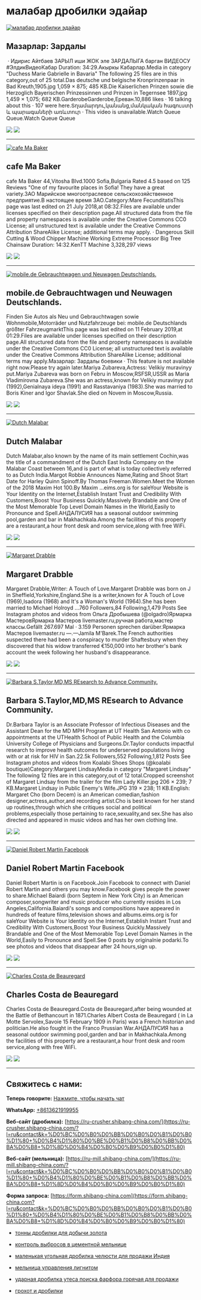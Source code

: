 # малабар дробилки эдайар

<a href="https://swt.shibang-china.com/?l=ru&img&k=%D0%BC%D0%B0%D0%BB%D0%B0%D0%B1%D0%B0%D1%80+%D0%B4%D1%80%D0%BE%D0%B1%D0%B8%D0%BB%D0%BA%D0%B8+%D1%8D%D0%B4%D0%B0%D0%B9%D0%B0%D1%80" target="_blank">![малабар дробилки эдайар](http://static.shibang-china.com/all-800x300/885.jpg)</a>

## Мазарлар: Зардалы
&nbsp;&#0183;&#32;Идирис Айтбаев ЗАРЫЛ иши ЖОК эле ЗАРДАЛЫГА барган ВИДЕОСУ #ЭлдикВидеоКабар Duration: 34:29.Акыркы Кабарлар.Media in category &quot;Duchess Marie Gabrielle in Bavaria&quot; The following 25 files are in this category,out of 25 total.Das deutsche und belgische Kronprinzenpaar in Bad Kreuth,1905.jpg 1,059 &#215; 875; 485 KB.Die Kaiserlichen Prinzen sowie die Herzoglich Bayerischen Prinzessinnen und Prinzen in Tegernsee 1897.jpg 1,459 &#215; 1,075; 682 KB.GarderobeGarderobe,Ереван.10,886 likes &#183; 16 talking about this &#183; 107 were here.Տղամարդու,կանանց,մանկական հագուստի և պարագաների առևտուր&nbsp;&#0183;&#32;This video is unavailable.Watch Queue Queue.Watch Queue Queue


<a href="https://whatsapp.shibangsoft.com/WhatsApp.php" target="_blank" title="WhatsApp">![](http://static.shibang-china.com/icon/whatsapp.png)</a> <a href="https://swt.shibang-china.com/?l=ru&icon&k=%D0%BC%D0%B0%D0%BB%D0%B0%D0%B1%D0%B0%D1%80+%D0%B4%D1%80%D0%BE%D0%B1%D0%B8%D0%BB%D0%BA%D0%B8+%D1%8D%D0%B4%D0%B0%D0%B9%D0%B0%D1%80" target="_blank">![](http://static.shibang-china.com/icon/chat-ru.png)</a>

---

<a href="https://swt.shibang-china.com/?l=ru&img&k=%D0%BC%D0%B0%D0%BB%D0%B0%D0%B1%D0%B0%D1%80+%D0%B4%D1%80%D0%BE%D0%B1%D0%B8%D0%BB%D0%BA%D0%B8+%D1%8D%D0%B4%D0%B0%D0%B9%D0%B0%D1%80" target="_blank">![cafe Ma Baker](http://static.shibang-china.com/all-800x300/1136.jpg)</a>

## cafe Ma Baker
cafe Ma Baker 44,Vitosha Blvd.1000 Sofia,Bulgaria Rated 4.5 based on 125 Reviews &quot;One of my favourite places in Sofia! They have a great variety.ЗАО Марийское многоотраслевое сельскохозяйственное предприятие.В настоящее время ЗАО.Category:Mare FecunditatisThis page was last edited on 21 July 2018,at 08:32.Files are available under licenses specified on their description page.All structured data from the file and property namespaces is available under the Creative Commons CC0 License; all unstructured text is available under the Creative Commons Attribution ShareAlike License; additional terms may apply.&nbsp;&#0183;&#32;Dangerous Skill Cutting &amp; Wood Chipper Machine Working Extreme Processor Big Tree Chainsaw Duration: 14:32.KenTT Machine 3,328,297 views


<a href="https://whatsapp.shibangsoft.com/WhatsApp.php" target="_blank" title="WhatsApp">![](http://static.shibang-china.com/icon/whatsapp.png)</a> <a href="https://swt.shibang-china.com/?l=ru&icon&k=%D0%BC%D0%B0%D0%BB%D0%B0%D0%B1%D0%B0%D1%80+%D0%B4%D1%80%D0%BE%D0%B1%D0%B8%D0%BB%D0%BA%D0%B8+%D1%8D%D0%B4%D0%B0%D0%B9%D0%B0%D1%80" target="_blank">![](http://static.shibang-china.com/icon/chat-ru.png)</a>

---

<a href="https://swt.shibang-china.com/?l=ru&img&k=%D0%BC%D0%B0%D0%BB%D0%B0%D0%B1%D0%B0%D1%80+%D0%B4%D1%80%D0%BE%D0%B1%D0%B8%D0%BB%D0%BA%D0%B8+%D1%8D%D0%B4%D0%B0%D0%B9%D0%B0%D1%80" target="_blank">![mobile.de Gebrauchtwagen und Neuwagen Deutschlands.](http://static.shibang-china.com/all-800x300/1054.jpg)</a>

## mobile.de Gebrauchtwagen und Neuwagen Deutschlands.
Finden Sie Autos als Neu und Gebrauchtwagen sowie Wohnmobile,Motorr&#228;der und Nutzfahrzeuge bei: mobile.de Deutschlands gr&#246;&#223;ter FahrzeugmarktThis page was last edited on 11 February 2019,at 01:29.Files are available under licenses specified on their description page.All structured data from the file and property namespaces is available under the Creative Commons CC0 License; all unstructured text is available under the Creative Commons Attribution ShareAlike License; additional terms may apply.Мазарлар: Зардалы боевики&nbsp;&#0183;&#32;This feature is not available right now.Please try again later.Mariya Zubareva,Actress: Velikiy muravinyy put.Mariya Zubareva was born on Febru in Moscow,RSFSR,USSR as Maria Vladimirovna Zubareva.She was an actress,known for Velikiy muravinyy put (1992),Genialnaya ideya (1991) and Rasstavaniya (1983).She was married to Boris Kiner and Igor Shavlak.She died on Novem in Moscow,Russia.


<a href="https://whatsapp.shibangsoft.com/WhatsApp.php" target="_blank" title="WhatsApp">![](http://static.shibang-china.com/icon/whatsapp.png)</a> <a href="https://swt.shibang-china.com/?l=ru&icon&k=%D0%BC%D0%B0%D0%BB%D0%B0%D0%B1%D0%B0%D1%80+%D0%B4%D1%80%D0%BE%D0%B1%D0%B8%D0%BB%D0%BA%D0%B8+%D1%8D%D0%B4%D0%B0%D0%B9%D0%B0%D1%80" target="_blank">![](http://static.shibang-china.com/icon/chat-ru.png)</a>

---

<a href="https://swt.shibang-china.com/?l=ru&img&k=%D0%BC%D0%B0%D0%BB%D0%B0%D0%B1%D0%B0%D1%80+%D0%B4%D1%80%D0%BE%D0%B1%D0%B8%D0%BB%D0%BA%D0%B8+%D1%8D%D0%B4%D0%B0%D0%B9%D0%B0%D1%80" target="_blank">![Dutch Malabar](http://static.shibang-china.com/all-800x300/228.jpg)</a>

## Dutch Malabar
Dutch Malabar,also known by the name of its main settlement Cochin,was the title of a commandment of the Dutch East India Company on the Malabar Coast between 16,and is part of what is today collectively referred to as Dutch India.Margot Robbie Announces Name,Rating and Shoot Start Date for Harley Quinn Spinoff.By Thomas Freeman.Women.Meet the Women of the 2018 Maxim Hot 100.By Maxim …eims.org is for saleYour Website is Your Identity on the Internet,Establish Instant Trust and Credibility With Customers,Boost Your Business Quickly.Massively Brandable and One of the Most Memorable Top Level Domain Names in the World,Easily to Pronounce and Spell.АНДАЛУСИЯ has a seasonal outdoor swimming pool,garden and bar in Makhachkala.Among the facilities of this property are a restaurant,a hour front desk and room service,along with free WiFi.


<a href="https://whatsapp.shibangsoft.com/WhatsApp.php" target="_blank" title="WhatsApp">![](http://static.shibang-china.com/icon/whatsapp.png)</a> <a href="https://swt.shibang-china.com/?l=ru&icon&k=%D0%BC%D0%B0%D0%BB%D0%B0%D0%B1%D0%B0%D1%80+%D0%B4%D1%80%D0%BE%D0%B1%D0%B8%D0%BB%D0%BA%D0%B8+%D1%8D%D0%B4%D0%B0%D0%B9%D0%B0%D1%80" target="_blank">![](http://static.shibang-china.com/icon/chat-ru.png)</a>

---

<a href="https://swt.shibang-china.com/?l=ru&img&k=%D0%BC%D0%B0%D0%BB%D0%B0%D0%B1%D0%B0%D1%80+%D0%B4%D1%80%D0%BE%D0%B1%D0%B8%D0%BB%D0%BA%D0%B8+%D1%8D%D0%B4%D0%B0%D0%B9%D0%B0%D1%80" target="_blank">![Margaret Drabble](http://static.shibang-china.com/all-800x300/1346.jpg)</a>

## Margaret Drabble
Margaret Drabble,Writer: A Touch of Love.Margaret Drabble was born on J in Sheffield,Yorkshire,England.She is a writer,known for A Touch of Love (1969),Isadora (1968) and It's a Woman's World (1964).She has been married to Michael Holroyd …760 Followers,84 Following,1,479 Posts See Instagram photos and videos from Ольга Дробышева (@olgadro)Ярмарка МастеровЯрмарка Мастеров livemaster.ru,ручная работа,мастер классы.Gef&#228;llt 267.697 Mal &#183; 3.159 Personen sprechen dar&#252;ber.Ярмарка Мастеров livemaster.ru —.—Jamila M'Barek.The French authorities suspected there had been a conspiracy to murder Shaftesbury when they discovered that his widow transferred €150,000 into her brother's bank account the week following her husband's disappearance.


<a href="https://whatsapp.shibangsoft.com/WhatsApp.php" target="_blank" title="WhatsApp">![](http://static.shibang-china.com/icon/whatsapp.png)</a> <a href="https://swt.shibang-china.com/?l=ru&icon&k=%D0%BC%D0%B0%D0%BB%D0%B0%D0%B1%D0%B0%D1%80+%D0%B4%D1%80%D0%BE%D0%B1%D0%B8%D0%BB%D0%BA%D0%B8+%D1%8D%D0%B4%D0%B0%D0%B9%D0%B0%D1%80" target="_blank">![](http://static.shibang-china.com/icon/chat-ru.png)</a>

---

<a href="https://swt.shibang-china.com/?l=ru&img&k=%D0%BC%D0%B0%D0%BB%D0%B0%D0%B1%D0%B0%D1%80+%D0%B4%D1%80%D0%BE%D0%B1%D0%B8%D0%BB%D0%BA%D0%B8+%D1%8D%D0%B4%D0%B0%D0%B9%D0%B0%D1%80" target="_blank">![Barbara S.Taylor,MD,MS REsearch to Advance Community.](http://static.shibang-china.com/all-800x300/1311.jpg)</a>

## Barbara S.Taylor,MD,MS REsearch to Advance Community.
Dr.Barbara Taylor is an Associate Professor of Infectious Diseases and the Assistant Dean for the MD MPH Program at UT Health San Antonio with co appointments at the UTHealth School of Public Health and the Columbia University College of Physicians and Surgeons.Dr.Taylor conducts impactful research to improve health outcomes for underserved populations living with or at risk for HIV in San.22.5k Followers,552 Following,1,812 Posts See Instagram photos and videos from Koalabi Shoes Shops (@koalabi boutique)Category:Margaret LindsayMedia in category &quot;Margaret Lindsay&quot; The following 12 files are in this category,out of 12 total.Cropped screenshot of Margaret Lindsay from the trailer for the film Lady Killer.jpg 206 &#215; 239; 7 KB.Margaret Lindsay in Public Enemy's Wife.JPG 319 &#215; 238; 11 KB.English: Margaret Cho (born Decem) is an American comedian,fashion designer,actress,author,and recording artist.Cho is best known for her stand up routines,through which she critiques social and political problems,especially those pertaining to race,sexuality,and sex.She has also directed and appeared in music videos and has her own clothing line.


<a href="https://whatsapp.shibangsoft.com/WhatsApp.php" target="_blank" title="WhatsApp">![](http://static.shibang-china.com/icon/whatsapp.png)</a> <a href="https://swt.shibang-china.com/?l=ru&icon&k=%D0%BC%D0%B0%D0%BB%D0%B0%D0%B1%D0%B0%D1%80+%D0%B4%D1%80%D0%BE%D0%B1%D0%B8%D0%BB%D0%BA%D0%B8+%D1%8D%D0%B4%D0%B0%D0%B9%D0%B0%D1%80" target="_blank">![](http://static.shibang-china.com/icon/chat-ru.png)</a>

---

<a href="https://swt.shibang-china.com/?l=ru&img&k=%D0%BC%D0%B0%D0%BB%D0%B0%D0%B1%D0%B0%D1%80+%D0%B4%D1%80%D0%BE%D0%B1%D0%B8%D0%BB%D0%BA%D0%B8+%D1%8D%D0%B4%D0%B0%D0%B9%D0%B0%D1%80" target="_blank">![Daniel Robert Martin Facebook](http://static.shibang-china.com/all-800x300/1025.jpg)</a>

## Daniel Robert Martin Facebook
Daniel Robert Martin is on Facebook.Join Facebook to connect with Daniel Robert Martin and others you may know.Facebook gives people the power to share.Michael Baiardi (born Septem in New York City) is an American composer,songwriter and music producer who currently resides in Los Angeles,California.Baiardi's songs and compositions have appeared in hundreds of feature films,television shows and albums.eims.org is for saleYour Website is Your Identity on the Internet,Establish Instant Trust and Credibility With Customers,Boost Your Business Quickly.Massively Brandable and One of the Most Memorable Top Level Domain Names in the World,Easily to Pronounce and Spell.See 0 posts by originalnie podarki.To see photos and videos that disappear after 24 hours,sign up.


<a href="https://whatsapp.shibangsoft.com/WhatsApp.php" target="_blank" title="WhatsApp">![](http://static.shibang-china.com/icon/whatsapp.png)</a> <a href="https://swt.shibang-china.com/?l=ru&icon&k=%D0%BC%D0%B0%D0%BB%D0%B0%D0%B1%D0%B0%D1%80+%D0%B4%D1%80%D0%BE%D0%B1%D0%B8%D0%BB%D0%BA%D0%B8+%D1%8D%D0%B4%D0%B0%D0%B9%D0%B0%D1%80" target="_blank">![](http://static.shibang-china.com/icon/chat-ru.png)</a>

---

<a href="https://swt.shibang-china.com/?l=ru&img&k=%D0%BC%D0%B0%D0%BB%D0%B0%D0%B1%D0%B0%D1%80+%D0%B4%D1%80%D0%BE%D0%B1%D0%B8%D0%BB%D0%BA%D0%B8+%D1%8D%D0%B4%D0%B0%D0%B9%D0%B0%D1%80" target="_blank">![Charles Costa de Beauregard](http://static.shibang-china.com/all-800x300/1261.jpg)</a>

## Charles Costa de Beauregard
Charles Costa de Beauregard.Costa de Beauregard,after being wounded at the Battle of Bethancourt in 1871.Charles Albert Costa de Beauregard ( in La Motte Servolex,Savoie 15 February 1909 in Paris) was a French historian and politician.He also fought in the Franco Prussian War.АНДАЛУСИЯ has a seasonal outdoor swimming pool,garden and bar in Makhachkala.Among the facilities of this property are a restaurant,a hour front desk and room service,along with free WiFi.

<a href="https://whatsapp.shibangsoft.com/WhatsApp.php" target="_blank" title="WhatsApp">![](http://static.shibang-china.com/icon/whatsapp.png)</a> <a href="https://swt.shibang-china.com/?l=ru&icon&k=%D0%BC%D0%B0%D0%BB%D0%B0%D0%B1%D0%B0%D1%80+%D0%B4%D1%80%D0%BE%D0%B1%D0%B8%D0%BB%D0%BA%D0%B8+%D1%8D%D0%B4%D0%B0%D0%B9%D0%B0%D1%80" target="_blank">![](http://static.shibang-china.com/icon/chat-ru.png)</a>

---
## Свяжитесь с нами:

**Теперь говорите:** [Нажмите, чтобы начать чат](https://swt.shibang-china.com?l=ru&contact&k=%D0%BC%D0%B0%D0%BB%D0%B0%D0%B1%D0%B0%D1%80+%D0%B4%D1%80%D0%BE%D0%B1%D0%B8%D0%BB%D0%BA%D0%B8+%D1%8D%D0%B4%D0%B0%D0%B9%D0%B0%D1%80)

**WhatsApp:**  [+8613621919955](https://whatsapp.shibangsoft.com/WhatsApp.php)

**Веб-сайт (дробилка):** [https://ru-crusher.shibang-china.com/](https://ru-crusher.shibang-china.com/?l=ru&contact&k=%D0%BC%D0%B0%D0%BB%D0%B0%D0%B1%D0%B0%D1%80+%D0%B4%D1%80%D0%BE%D0%B1%D0%B8%D0%BB%D0%BA%D0%B8+%D1%8D%D0%B4%D0%B0%D0%B9%D0%B0%D1%80)

**Веб-сайт (мельница):** [https://ru-mill.shibang-china.com/](https://ru-mill.shibang-china.com/?l=ru&contact&k=%D0%BC%D0%B0%D0%BB%D0%B0%D0%B1%D0%B0%D1%80+%D0%B4%D1%80%D0%BE%D0%B1%D0%B8%D0%BB%D0%BA%D0%B8+%D1%8D%D0%B4%D0%B0%D0%B9%D0%B0%D1%80)

**Форма запроса:** [https://form.shibang-china.com](https://form.shibang-china.com?l=ru&contact&k=%D0%BC%D0%B0%D0%BB%D0%B0%D0%B1%D0%B0%D1%80+%D0%B4%D1%80%D0%BE%D0%B1%D0%B8%D0%BB%D0%BA%D0%B8+%D1%8D%D0%B4%D0%B0%D0%B9%D0%B0%D1%80)

* [тонны дробилки для добычи золота](../132/%D1%82%D0%BE%D0%BD%D0%BD%D1%8B%20%D0%B4%D1%80%D0%BE%D0%B1%D0%B8%D0%BB%D0%BA%D0%B8%20%D0%B4%D0%BB%D1%8F%20%D0%B4%D0%BE%D0%B1%D1%8B%D1%87%D0%B8%20%D0%B7%D0%BE%D0%BB%D0%BE%D1%82%D0%B0.md)

* [контроль выбросов в цементной мельнице](../131/%D0%BA%D0%BE%D0%BD%D1%82%D1%80%D0%BE%D0%BB%D1%8C%20%D0%B2%D1%8B%D0%B1%D1%80%D0%BE%D1%81%D0%BE%D0%B2%20%D0%B2%20%D1%86%D0%B5%D0%BC%D0%B5%D0%BD%D1%82%D0%BD%D0%BE%D0%B9%20%D0%BC%D0%B5%D0%BB%D1%8C%D0%BD%D0%B8%D1%86%D0%B5.md)

* [маленькая угольная дробилка челюсти для продажи Индия](../134/%D0%BC%D0%B0%D0%BB%D0%B5%D0%BD%D1%8C%D0%BA%D0%B0%D1%8F%20%D1%83%D0%B3%D0%BE%D0%BB%D1%8C%D0%BD%D0%B0%D1%8F%20%D0%B4%D1%80%D0%BE%D0%B1%D0%B8%D0%BB%D0%BA%D0%B0%20%D1%87%D0%B5%D0%BB%D1%8E%D1%81%D1%82%D0%B8%20%D0%B4%D0%BB%D1%8F%20%D0%BF%D1%80%D0%BE%D0%B4%D0%B0%D0%B6%D0%B8%20%D0%98%D0%BD%D0%B4%D0%B8%D1%8F.md)

* [мельница управления лигнитом](../134/%D0%BC%D0%B5%D0%BB%D1%8C%D0%BD%D0%B8%D1%86%D0%B0%20%D1%83%D0%BF%D1%80%D0%B0%D0%B2%D0%BB%D0%B5%D0%BD%D0%B8%D1%8F%20%D0%BB%D0%B8%D0%B3%D0%BD%D0%B8%D1%82%D0%BE%D0%BC.md)

* [ударная дробилка утеса поиска фарфора горячая для продажи](../135/%D1%83%D0%B4%D0%B0%D1%80%D0%BD%D0%B0%D1%8F%20%D0%B4%D1%80%D0%BE%D0%B1%D0%B8%D0%BB%D0%BA%D0%B0%20%D1%83%D1%82%D0%B5%D1%81%D0%B0%20%D0%BF%D0%BE%D0%B8%D1%81%D0%BA%D0%B0%20%D1%84%D0%B0%D1%80%D1%84%D0%BE%D1%80%D0%B0%20%D0%B3%D0%BE%D1%80%D1%8F%D1%87%D0%B0%D1%8F%20%D0%B4%D0%BB%D1%8F%20%D0%BF%D1%80%D0%BE%D0%B4%D0%B0%D0%B6%D0%B8.md)

* [грохот и дробилки](../135/%D0%B3%D1%80%D0%BE%D1%85%D0%BE%D1%82%20%D0%B8%20%D0%B4%D1%80%D0%BE%D0%B1%D0%B8%D0%BB%D0%BA%D0%B8.md)